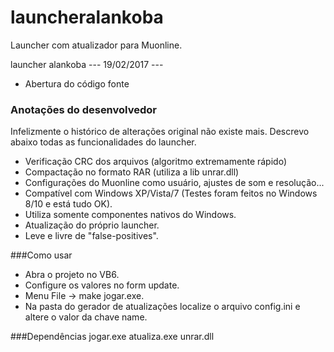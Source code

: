 # launcheralankoba
Launcher com atualizador para Muonline.


launcher alankoba
--- 19/02/2017 ---
 * Abertura do código fonte

### Anotações do desenvolvedor
 Infelizmente o histórico de alterações original não existe mais. Descrevo abaixo todas as funcionalidades do launcher.

* Verificação CRC dos arquivos (algoritmo extremamente rápido)
* Compactação no formato RAR (utiliza a lib unrar.dll)
* Configurações do Muonline como usuário, ajustes de som e resolução...
* Compatível com Windows XP/Vista/7 (Testes foram feitos no Windows 8/10 e está tudo OK).
* Utiliza somente componentes nativos do Windows.
* Atualização do próprio launcher.
* Leve e livre de "false-positives".

###Como usar
* Abra o projeto no VB6.
* Configure os valores no form update.
* Menu File -> make jogar.exe.
* Na pasta do gerador de atualizações localize o arquivo config.ini e altere o valor da chave name.

###Dependências
jogar.exe
atualiza.exe
unrar.dll
 
